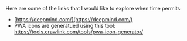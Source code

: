 
Here are some of the links that I would like to explore when time permits:

* [https://deepmind.com/](https://deepmind.com/)
* PWA icons are generatued using this tool: https://tools.crawlink.com/tools/pwa-icon-generator/
